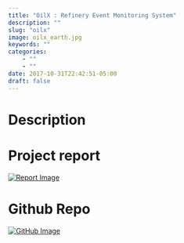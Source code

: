 ```yaml
---
title: "OilX : Refinery Event Monitoring System"
description: ""
slug: "oilx"
image: oilx_earth.jpg
keywords: ""
categories: 
    - ""
    - ""
date: 2017-10-31T22:42:51-05:00
draft: false
---
```


# **Description**

# **Project report**

[![Report Image](/img/blogs/report.jpeg)](../projects/london_lab/oilx.pdf)


# **Github Repo**

[![GitHub Image](/img/blogs/github.png)](https://github.com/OthmanBensoudaKoraichi/london_lab)
